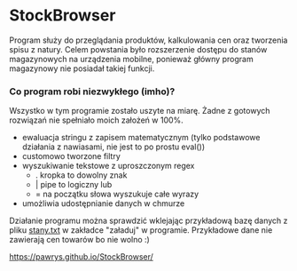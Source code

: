 # StockBrowser

Program służy do przeglądania produktów, kalkulowania cen oraz tworzenia spisu z natury.
Celem powstania było rozszerzenie dostępu do stanów magazynowych na urządzenia mobilne,
ponieważ główny program magazynowy nie posiadał takiej funkcji.

### Co program robi niezwykłego (imho)?
Wszystko w tym programie zostało uszyte na miarę. Żadne z gotowych rozwiązań nie spełniało moich założeń w 100%.
- ewaluacja stringu z zapisem matematycznym (tylko podstawowe działania z nawiasami, nie jest to po prostu eval())
- customowo tworzone filtry
- wyszukiwanie tekstowe z uproszczonym regex
  - . kropka to dowolny znak
  - | pipe to logiczny lub
  - = na początku słowa wyszukuje całe wyrazy
- umożliwia udostępnianie danych w chmurze

Działanie programu można sprawdzić wklejając przykładową bazę danych z pliku [stany.txt](https://github.com/PawRys/StockBrowser/blob/master/stany.txt) w zakładce "załaduj" w programie.
Przykładowe dane nie zawierają cen towarów bo nie wolno :)

https://pawrys.github.io/StockBrowser/
